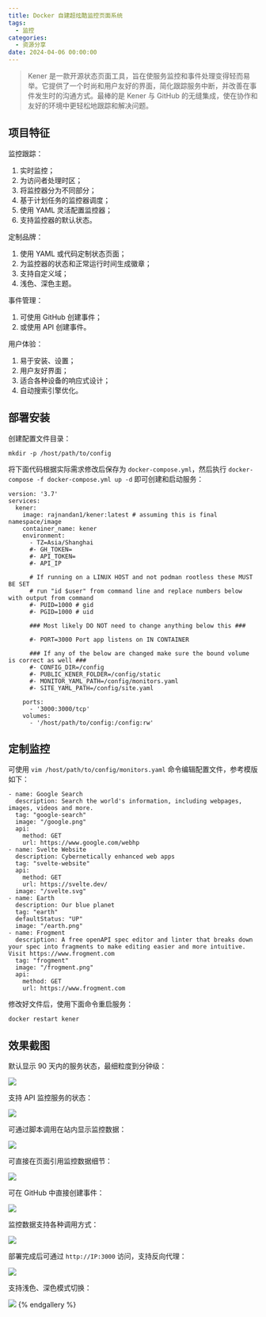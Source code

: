 ```yaml
---
title: Docker 自建超炫酷监控页面系统
tags:
  - 监控
categories:
  - 资源分享
date: 2024-04-06 00:00:00
---
```


> Kener 是一款开源状态页面工具，旨在使服务监控和事件处理变得轻而易举。它提供了一个时尚和用户友好的界面，简化跟踪服务中断，并改善在事件发生时的沟通方式。最棒的是 Kener 与 GitHub 的无缝集成，使在协作和友好的环境中更轻松地跟踪和解决问题。

<!-- more -->

## 项目特征

监控跟踪：

1. 实时监控；
2. 为访问者处理时区；
3. 将监控器分为不同部分；
4. 基于计划任务的监控器调度；
5. 使用 YAML 灵活配置监控器；
6. 支持监控器的默认状态。

定制品牌：

1. 使用 YAML 或代码定制状态页面；
2. 为监控器的状态和正常运行时间生成徽章；
3. 支持自定义域；
4. 浅色、深色主题。

事件管理：

1. 可使用 GitHub 创建事件；
2. 或使用 API 创建事件。

用户体验：

1. 易于安装、设置；
2. 用户友好界面；
3. 适合各种设备的响应式设计；
4. 自动搜索引擎优化。

## 部署安装

创建配置文件目录：

```
mkdir -p /host/path/to/config
```

将下面代码根据实际需求修改后保存为 `docker-compose.yml`，然后执行 `docker-compose -f docker-compose.yml up -d` 即可创建和启动服务：

```
version: '3.7'
services:
  kener:
    image: rajnandan1/kener:latest # assuming this is final namespace/image
    container_name: kener
    environment:
      - TZ=Asia/Shanghai
      #- GH_TOKEN=
      #- API_TOKEN=
      #- API_IP

      # If running on a LINUX HOST and not podman rootless these MUST BE SET
      # run "id $user" from command line and replace numbers below with output from command
      #- PUID=1000 # gid
      #- PGID=1000 # uid

      ### Most likely DO NOT need to change anything below this ###

      #- PORT=3000 Port app listens on IN CONTAINER

      ### If any of the below are changed make sure the bound volume is correct as well ###
      #- CONFIG_DIR=/config
      #- PUBLIC_KENER_FOLDER=/config/static
      #- MONITOR_YAML_PATH=/config/monitors.yaml
      #- SITE_YAML_PATH=/config/site.yaml

    ports:
      - '3000:3000/tcp'
    volumes:
      - '/host/path/to/config:/config:rw'
```

## 定制监控

可使用 `vim /host/path/to/config/monitors.yaml` 命令编辑配置文件，参考模版如下：

```
- name: Google Search
  description: Search the world's information, including webpages, images, videos and more.
  tag: "google-search"
  image: "/google.png"
  api:
    method: GET
    url: https://www.google.com/webhp
- name: Svelte Website
  description: Cybernetically enhanced web apps
  tag: "svelte-website"
  api:
    method: GET
    url: https://svelte.dev/
  image: "/svelte.svg"
- name: Earth
  description: Our blue planet
  tag: "earth"
  defaultStatus: "UP"
  image: "/earth.png"
- name: Frogment
  description: A free openAPI spec editor and linter that breaks down your spec into fragments to make editing easier and more intuitive. Visit https://www.frogment.com
  tag: "frogment"
  image: "/frogment.png"
  api:
    method: GET
    url: https://www.frogment.com
```

修改好文件后，使用下面命令重启服务：

```
docker restart kener
```

## 效果截图

默认显示 90 天内的服务状态，最细粒度到分钟级：

![](https://cdn.dusays.com/2024/04/694-1.jpg)

支持 API 监控服务的状态：

![](https://cdn.dusays.com/2024/04/694-2.jpg)

可通过脚本调用在站内显示监控数据：

![](https://cdn.dusays.com/2024/04/694-3.jpg)

可直接在页面引用监控数据细节：

![](https://cdn.dusays.com/2024/04/694-4.jpg)

可在 GitHub 中直接创建事件：

![](https://cdn.dusays.com/2024/04/694-5.jpg)

监控数据支持各种调用方式：

![](https://cdn.dusays.com/2024/04/694-6.jpg)

部署完成后可通过 `http://IP:3000` 访问，支持反向代理：

![](https://cdn.dusays.com/2024/04/694-7.jpg)

支持浅色、深色模式切换：

![](https://cdn.dusays.com/2024/04/694-8.jpg)
{% endgallery %}